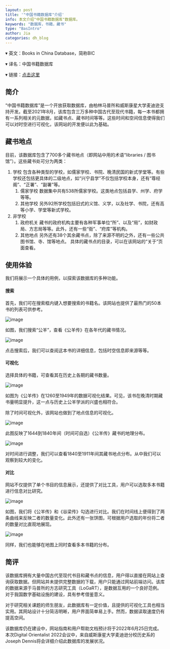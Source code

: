 ```yaml
---
layout: post
title: '"中国书籍数据库"介绍'
info: 本文介绍"中国书籍数据库"数据库。
keywords: "数据库，书籍，藏书"
type: "BasIntro"
author: Jia
categories: dh_blog
---
```


▾ 英文：Books in China Database，简称BIC 

▾ 译名：中国书籍数据库

▾ 链接：[点击这里](https://www.booksinchina.org/)




## 简介
“中国书籍数据库”是一个开放获取数据库，由柏林马普所和威斯康星大学麦迪逊支持开发。截至2021年8月，该库包含三万多种中国古代至现代书籍，每一本书都拥有一系列相关的元数据，如藏书点、藏书时间等等。这些时间和空间信息使得我们可以对时空进行可视化，该网站的开发便以此为基础。

## 藏书地点
目前，该数据库包含了700多个藏书地点（即网站中用的术语“libraries / 图书馆”）。这些藏书处可分为两类：
1. 学校
   包含各种类型的学校，如儒家学校、书院、晚清民国的新式学堂等。有些学校还包括更具体的二级地点，如“兴宁县学”不仅包括学校本身，还有“尊经阁”、“正署”、“副署”等。
   1. 儒家学校
        数据集中共有538所儒家学校。这类地点包括县学、州学、府学等等。
   2. 其他学校
        另外92所学校包括旧式的义馆、义学，以及社学、书院，还有高等小学、学堂等新式学校。
2. 非学校
   1. 政府机关
        藏书的政府机构主要有各种军事单位“所”、以及“局”，如财政局、方志局等等。此外，还有一些“衙”、“府库”等机构。
   2. 其他地点
        另外还有38个其余藏书点，除了来源不明的之外，还有一些公共图书馆、寺、馆等地点。
具体的藏书点的目录，可以在该网站的“关于”页面查看。

## 使用体验
我们将展示一个具体的用例，以探索该数据库的多种功能。

#### 搜索

首先，我们可在搜索框内键入想要搜索的书籍名。该网站也提供了最热门的50本书的列表可供参考。

![image](https://raw.githubusercontent.com/DHHD2022/DHHD2022.GitHub.io/main/pics/2022-06-23/searchgy.png)

如图，我们搜索“公羊”，查看《公羊传》在各年代的藏书情况。

![image](https://raw.githubusercontent.com/DHHD2022/DHHD2022.GitHub.io/main/pics/2022-06-23/gyexplore.png)

点击搜索后，我们可以查阅这本书的详细信息，包括时空信息即来源等等。

#### 可视化

选择具体的书籍，可查看其在历史上各期的藏书数量。

![image](https://raw.githubusercontent.com/DHHD2022/DHHD2022.GitHub.io/main/pics/2022-06-23/timelinegy.png)

如图为《公羊传》在1260至1949年的数据可视化结果。可见，该书在晚清时期藏书量明显提升，这一点与历史上公羊学派的兴盛也相符合。

除了时间可视化外，该网站也做到了地点信息的可视化。

![image](https://raw.githubusercontent.com/DHHD2022/DHHD2022.GitHub.io/main/pics/2022-06-23/1644-1840.png)

此图反映了1644到1840年间（时间可自选）《公羊传》藏书的地理分布。

![image](https://raw.githubusercontent.com/DHHD2022/DHHD2022.GitHub.io/main/pics/2022-06-23/1840-1911.png)

对时间进行调整，我们可以查看1840至1911年间其藏书地点分布。从中我们可以观察到较大的变化。

#### 对比

网站不仅提供了单个书目的信息展示，还提供了对比工具，用户可以选取多本书籍进行信息对比研究。

![image](https://raw.githubusercontent.com/DHHD2022/DHHD2022.GitHub.io/main/pics/2022-06-23/duibiCQ.png)

如图，我们将《公羊传》和《谷梁传》勾选进行对比。我们在时间线上便得到了两条曲线来反映二者的数量变化。此外还有一张饼图，可根据用户选取的年份将二者的数量对比直观地展现。

![image](https://raw.githubusercontent.com/DHHD2022/DHHD2022.GitHub.io/main/pics/2022-06-23/duibigeo.png)

同样，我们也能够在地图上同时查看多本书籍的分布。

## 简评

该数据库拥有大量中国古代至现代书目和藏书点的信息，用户得以直接在网站上查询获取数据。但网站并未提供完整数据的下载，用户只能通过网站前端访问。该库的数据来源于马普所的方志研究工具（LoGaRT），是数据互用的一个良好范例。对于我国数字基础设施的建设，具有参考借鉴意义。

对于研究相关课题的师生朋友，此数据库有一定价值，且提供的可视化工具也相当实用。其网站设计十分简洁明晰，用户界面简单易上手。然而，数据读取速度仍有提高空间。

该数据库仍在建设中，网站指南和用户帮助文档预计将于2022年6月25日完成。本次Digital Orientalist 2022会议中，来自威斯康星大学麦迪逊分校历史系的Joseph Dennis将会详细介绍此数据库的发展状况。